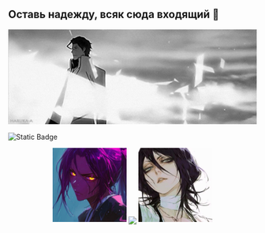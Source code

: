 ## Оставь надежду, всяк сюда входящий 👋

<img src="https://github.com/cylean/cylean/blob/main/Aizen.gif" alt="The unlimited" width="800">

![Static Badge](https://img.shields.io/badge/py-python-blue?style=plastic&logo=python)


<p align="center">
  <img height="150" width="150" src="0de513d6d71bace9613a11e2a0526cf1.jpg"/>
  <img align="center" src="https://github-readme-streak-stats.herokuapp.com/?user=cylean&theme=dark&hide_border=true"/>
  <img height="150" width="150" src="b70a729e5925abad7fee9bbe52de8db5.jpg"/>
</p>
